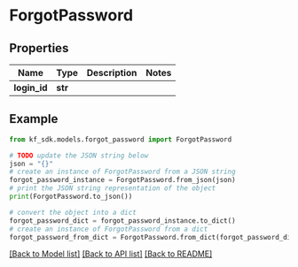 # ForgotPassword


## Properties

Name | Type | Description | Notes
------------ | ------------- | ------------- | -------------
**login_id** | **str** |  | 

## Example

```python
from kf_sdk.models.forgot_password import ForgotPassword

# TODO update the JSON string below
json = "{}"
# create an instance of ForgotPassword from a JSON string
forgot_password_instance = ForgotPassword.from_json(json)
# print the JSON string representation of the object
print(ForgotPassword.to_json())

# convert the object into a dict
forgot_password_dict = forgot_password_instance.to_dict()
# create an instance of ForgotPassword from a dict
forgot_password_from_dict = ForgotPassword.from_dict(forgot_password_dict)
```
[[Back to Model list]](../README.md#documentation-for-models) [[Back to API list]](../README.md#documentation-for-api-endpoints) [[Back to README]](../README.md)


